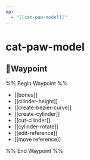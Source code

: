 ```yaml
---
up:
  - "[[cat-paw-model]]"
---
```

# cat-paw-model
## 📂Waypoint 
%% Begin Waypoint %%
- [[bones]]
- [[cilinder-height]]
- [[create-bezier-curve]]
- [[create-cylinder]]
- [[cut-cilinder]]
- [[cylinder-rotate]]
- [[edit-reference]]
- [[move reference]]

%% End Waypoint %%
